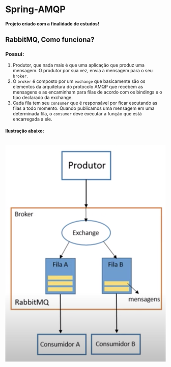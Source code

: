 # Spring-AMQP
#### Projeto criado com a finalidade de estudos!

## RabbitMQ, Como funciona?
### Possui:
1. Produtor, que nada mais é que uma aplicação que produz uma mensagem. O produtor por sua vez, envia a mensagem para o seu `broker`.
2. O `broker` é composto por um `exchange` que basicamente são os elementos da arquitetura do protocolo AMQP que recebem as mensagens e as encaminham para filas de acordo com os bindings e o tipo declarado da exchange.
3. Cada fila tem seu `consumer` que é responsável por ficar escutando as filas a todo momento. Quando publicamos uma mensagem em uma determinada fila, o `consumer` deve executar a função que está encarregada a ele.

#### Ilustração abaixo:
<br>
<img src="https://github.com/muriloalvesdev/Spring-AMQP/blob/master/src/main/resources/rabbitmq/geral.png"/>
<br>
